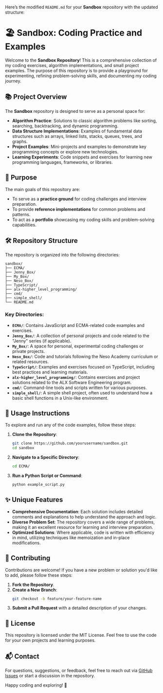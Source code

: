 Here’s the modified `README.md` for your **Sandbox** repository with the updated structure:

# 🏖️ Sandbox: Coding Practice and Examples

Welcome to the **Sandbox Repository**! This is a comprehensive collection of my coding exercises, algorithm implementations, and small project examples. The purpose of this repository is to provide a playground for experimenting, refining problem-solving skills, and documenting my coding journey.

## 📚 Project Overview
The **Sandbox** repository is designed to serve as a personal space for:
- **Algorithm Practice**: Solutions to classic algorithm problems like sorting, searching, backtracking, and dynamic programming.
- **Data Structure Implementations**: Examples of fundamental data structures such as arrays, linked lists, stacks, queues, trees, and graphs.
- **Project Examples**: Mini-projects and examples to demonstrate key programming concepts or explore new technologies.
- **Learning Experiments**: Code snippets and exercises for learning new programming languages, frameworks, or libraries.

## 🚀 Purpose
The main goals of this repository are:
- To serve as a **practice ground** for coding challenges and interview preparation.
- To provide **reference implementations** for common problems and patterns.
- To act as a **portfolio** showcasing my coding skills and problem-solving capabilities.

## 🛠️ Repository Structure

The repository is organized into the following directories:

```plaintext
sandbox/
├── ECMA/
├── Jenny_Box/
├── My_Box/
├── Neso_Box/
├── TypeScript/
├── alx-higher_level_programming/
├── cmd/
├── simple_shell/
└── README.md
```

### Key Directories:
- **`ECMA/`**: Contains JavaScript and ECMA-related code examples and exercises.
- **`Jenny_Box/`**: A collection of personal projects and code related to the "Jenny" series (if applicable).
- **`My_Box/`**: A space for personal, experimental coding challenges or private projects.
- **`Neso_Box/`**: Code and tutorials following the Neso Academy curriculum or related resources.
- **`TypeScript/`**: Examples and exercises focused on TypeScript, including best practices and learning materials.
- **`alx-higher_level_programming/`**: Contains exercises and project solutions related to the ALX Software Engineering program.
- **`cmd/`**: Command-line tools and scripts written for various purposes.
- **`simple_shell/`**: A simple shell project, often used to understand how a basic shell functions in a Unix-like environment.

## 📖 Usage Instructions

To explore and run any of the code examples, follow these steps:

1. **Clone the Repository**:
   ```bash
   git clone https://github.com/yourusername/sandbox.git
   cd sandbox
   ```

2. **Navigate to a Specific Directory**:
   ```bash
   cd ECMA/
   ```

3. **Run a Python Script or Command**:
   ```bash
   python example_script.py
   ```

## ✨ Unique Features
- **Comprehensive Documentation**: Each solution includes detailed comments and explanations to help understand the approach and logic.
- **Diverse Problem Set**: The repository covers a wide range of problems, making it an excellent resource for learning and interview preparation.
- **Optimized Solutions**: Where applicable, code is written with efficiency in mind, utilizing techniques like memoization and in-place modifications.

## 🤝 Contributing

Contributions are welcome! If you have a new problem or solution you'd like to add, please follow these steps:

1. **Fork the Repository**.
2. **Create a New Branch**:
   ```bash
   git checkout -b feature/your-feature-name
   ```
3. **Submit a Pull Request** with a detailed description of your changes.

## 📜 License

This repository is licensed under the MIT License. Feel free to use the code for your own projects and learning purposes.

## 📬 Contact

For questions, suggestions, or feedback, feel free to reach out via [GitHub Issues](https://github.com/yourusername/sandbox/issues) or start a discussion in the repository.

Happy coding and exploring! 🚀
